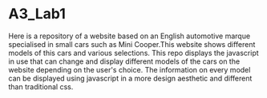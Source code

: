 # A3_Lab1

Here is a repository of a website based on an English automotive marque specialised in small cars such as Mini Cooper.This website shows different models of this cars and various selections.
This repo displays the javascript in use that can change and display different models of the cars on the website depending on the user's choice. The information on every model can be displayed using javascript in a more design aesthetic and different than traditional css.
